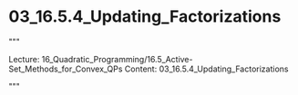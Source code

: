 # 03_16.5.4_Updating_Factorizations

"""

Lecture: 16_Quadratic_Programming/16.5_Active-Set_Methods_for_Convex_QPs
Content: 03_16.5.4_Updating_Factorizations

"""

